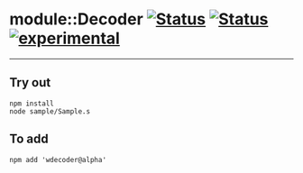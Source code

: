 
# module::Decoder [![Status](https://img.shields.io/circleci/build/github/Wandalen/wDecoder?label=Test&logo=Test)](https://circleci.com/gh/Wandalen/wDecoder) [![Status](https://github.com/Wandalen/wDecoder/workflows/Test/badge.svg)](https://github.com/Wandalen/wDecoder/actions?query=workflow%3ATest) [![experimental](https://img.shields.io/badge/stability-experimental-orange.svg)](https://github.com/emersion/stability-badges#experimental)

___

## Try out
```
npm install
node sample/Sample.s
```

## To add
```
npm add 'wdecoder@alpha'
```

